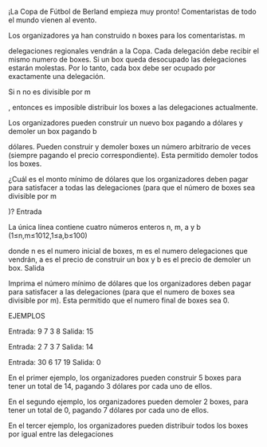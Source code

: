 ¡La Copa de Fútbol de Berland empieza muy pronto! Comentaristas de todo el mundo vienen al evento.

Los organizadores ya han construido n
 boxes para los comentaristas. m

 delegaciones regionales vendrán a la Copa. Cada delegación debe recibir el mismo numero de boxes. Si un box queda desocupado las delegaciones estarán molestas. Por lo tanto, cada box debe ser ocupado por exactamente una delegación.

Si n
no es divisible por m

, entonces es imposible distribuir los boxes a las delegaciones actualmente.

Los organizadores pueden construir un nuevo box pagando a
 dólares y demoler un box pagando b

 dólares. Pueden construir y demoler boxes un número arbitrario de veces (siempre pagando el precio correspondiente). Esta permitido demoler todos los boxes.

¿Cuál es el monto mínimo de dólares que los organizadores deben pagar para satisfacer a todas las delegaciones (para que el número de boxes sea divisible por m

)?
Entrada

La única línea contiene cuatro números enteros n, m, a y b (1≤n,m≤1012,1≤a,b≤100)

  donde n es el numero inicial de boxes, m es el numero delegaciones que vendrán, a es el precio de construir un box y b es el precio de demoler un box.
Salida

Imprima el número mínimo de dólares que los organizadores deben pagar para satisfacer a las delegaciones (para que el numero de boxes sea divisible por m). Esta permitido que el numero final de boxes sea 0.

EJEMPLOS

Entrada:
9 7 3 8
Salida:
15

Entrada:
2 7 3 7
Salida:
14

Entrada:
30 6 17 19
Salida:
0

En el primer ejemplo, los organizadores pueden construir 5 boxes para tener un total de 14, pagando 3 dólares por cada uno de ellos.

En el segundo ejemplo, los organizadores pueden demoler 2 boxes, para tener un total de 0, pagando 7 dólares por cada uno de ellos.

En el tercer ejemplo, los organizadores pueden distribuir todos los boxes por igual entre las delegaciones